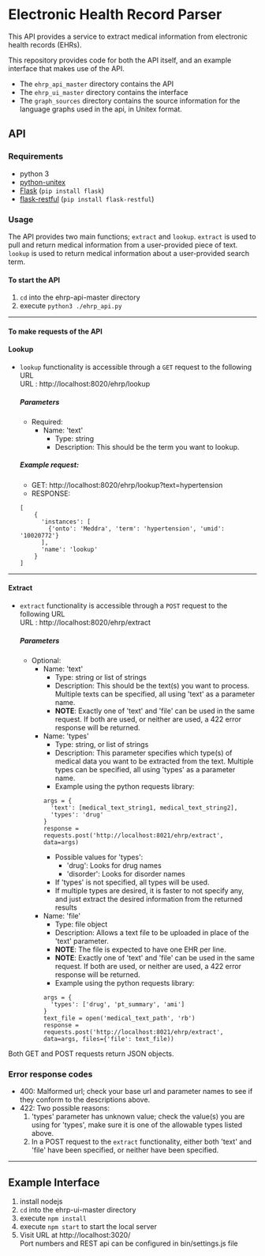 # Electronic Health Record Parser
This API provides a service to extract medical information from electronic health records (EHRs).<br>

This repository provides code for both the API itself, and an example interface that makes use of the API.
+ The `ehrp_api_master` directory contains the API
+ The `ehrp_ui_master` directory contains the interface
+ The `graph_sources` directory contains the source information for the language graphs used in the api, in Unitex format.

## API
### Requirements
+ python 3
+ [python-unitex](https://github.com/patwat/python-unitex)
+ [Flask](https://flask.palletsprojects.com/en/1.1.x/installation/#install-flask) (`pip install flask`)
+ [flask-restful](https://flask-restful.readthedocs.io/en/latest/installation.html) (`pip install flask-restful`)

### Usage
The API provides two main functions; `extract` and `lookup`. `extract` is used to pull and return medical information from a user-provided piece of text. `lookup` is used to return medical information about a user-provided search term.

#### To start the API
1. `cd` into the ehrp-api-master directory
2. execute `python3 ./ehrp_api.py`

___
#### To make requests of the API

  #### Lookup
  + `lookup` functionality is accessible through a `GET` request to the following URL<br>
    URL : http://localhost:8020/ehrp/lookup<br>
    ##### Parameters
    + Required:<br>
      + Name: 'text'
        + Type: string
        + Description: This should be the term you want to lookup.<br>

    ##### Example request:
    + GET: http://localhost:8020/ehrp/lookup?text=hypertension
    + RESPONSE:<br>
    ```
    [
        {
          'instances': [
            {'onto': 'Meddra', 'term': 'hypertension', 'umid': '10020772'}
          ],
          'name': 'lookup'
        }
    ]
    ```
___

#### Extract
  + `extract` functionality is accessible through a `POST` request to the following URL<br>
    URL : http://localhost:8020/ehrp/extract
    ##### Parameters
    + Optional:
      + Name: 'text'
        + Type: string or list of strings
        + Description: This should be the text(s) you want to process. Multiple texts can be specified, all using 'text' as a parameter name.
        + **NOTE**: Exactly one of 'text' and 'file' can be used in the same request. If both are used, or neither are used, a 422 error response will be returned.
      + Name: 'types'
        + Type: string, or list of strings
        + Description: This parameter specifies which type(s) of medical data you want to be extracted from the text. Multiple types can be specified, all using 'types' as a parameter name.
        + Example using the python requests library:<br>
        ```
        args = {
          'text': [medical_text_string1, medical_text_string2],
          'types': 'drug'
        }
        response = requests.post('http://localhost:8021/ehrp/extract', data=args)
        ```
        + Possible values for 'types':  
          + 'drug': Looks for drug names
          + 'disorder': Looks for disorder names
        + If 'types' is not specified, all types will be used.
        + If multiple types are desired, it is faster to not specify any, and just extract the desired information from the returned results
      + Name: 'file'
        + Type: file object
        + Description: Allows a text file to be uploaded in place of the 'text' parameter.
        + **NOTE**: The file is expected to have one EHR per line.
        + **NOTE**: Exactly one of 'text' and 'file' can be used in the same request. If both are used, or neither are used, a 422 error response will be returned.
        + Example using the python requests library:
        ```
        args = {
          'types': ['drug', 'pt_summary', 'ami']
        }
        text_file = open('medical_text_path', 'rb')
        response = requests.post('http://localhost:8021/ehrp/extract', data=args, files={'file': text_file))
        ```

Both GET and POST requests return JSON objects.

### Error response codes
* 400: Malformed url; check your base url and parameter names to see if they conform to the descriptions above.
* 422: Two possible reasons:
  1. 'types' parameter has unknown value; check the value(s) you are using for 'types', make sure it is one of the allowable types listed above.
  2. In a POST request to the `extract` functionality, either both 'text' and 'file' have been specified, or neither have been specified.




___
## Example Interface
1. install nodejs
2. `cd` into the ehrp-ui-master directory
3. execute `npm install`
4. execute `npm start` to start the local server
5. Visit URL at http://localhost:3020/<br>
Port numbers and REST api can be configured in bin/settings.js file
